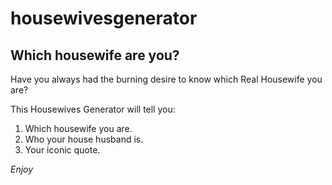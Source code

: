 # housewivesgenerator
## Which housewife are you? 

Have you always had the burning desire to know which Real Housewife you are? 

This Housewives Generator will tell you: 

1. Which housewife you are.
2. Who your house husband is. 
3. Your iconic quote. 

*Enjoy*

